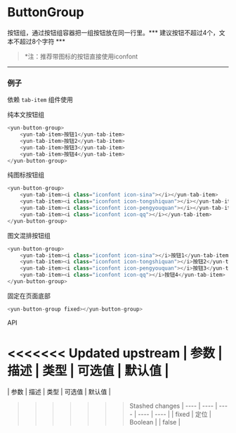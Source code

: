 # ButtonGroup

按钮组，通过按钮组容器把一组按钮放在同一行里。*** 建议按钮不超过4个，文本不超过8个字符 ***

> *注：推荐带图标的按钮直接使用iconfont

------

### 例子
依赖 `tab-item` 组件使用

纯本文按钮组
``` javascript
<yun-button-group>
	<yun-tab-item>按钮1</yun-tab-item>
	<yun-tab-item>按钮2</yun-tab-item>
	<yun-tab-item>按钮3</yun-tab-item>
	<yun-tab-item>按钮4</yun-tab-item>
</yun-button-group>
```
纯图标按钮组
``` javascript
<yun-button-group>
	<yun-tab-item><i class="iconfont icon-sina"></i></yun-tab-item>
	<yun-tab-item><i class="iconfont icon-tongshiquan"></i></yun-tab-item>
	<yun-tab-item><i class="iconfont icon-pengyouquan"></i></yun-tab-item>
	<yun-tab-item><i class="iconfont icon-qq"></i></yun-tab-item>
</yun-button-group>
```
图文混排按钮组
``` javascript
<yun-button-group>
	<yun-tab-item><i class="iconfont icon-sina"></i>按钮1</yun-tab-item>
	<yun-tab-item><i class="iconfont icon-tongshiquan"></i>按钮2</yun-tab-item>
	<yun-tab-item><i class="iconfont icon-pengyouquan"></i>按钮3</yun-tab-item>
	<yun-tab-item><i class="iconfont icon-qq"></i>按钮4</yun-tab-item>
</yun-button-group>
```
固定在页面底部
``` javascript
<yun-button-group fixed></yun-button-group>
```
API

<<<<<<< Updated upstream
| 参数        | 描述        | 类型        | 可选值       | 默认值       |
=======
| 参数        | 描述        | 类型        | 可选值     | 默认值      |
>>>>>>> Stashed changes
| ----       | ----       | ----       | ----       | ----       |
| fixed       | 定位       |  Boolean   |            | false      |

